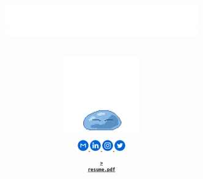 <br>

[![Name](assets/name.svg)](https://anthonytedja.github.io/)
[![Header](assets/header.svg)](https://anthonytedja.github.io/)

<br>

<p align="center">
  <a href="http://www.chickenroad.org/">
    <img src="assets/rimuru.gif" width="200px">
  </a>
  <br><br>
  <a href="mailto:anthonytedja27@gmail.com">
    <img alt="Email" width="28px" src="assets/gmail.svg"/>
  </a>
  <a href="https://www.linkedin.com/in/anthonytedja/">
    <img alt="LinkedIn" width="28px" src="assets/linkedin.svg"/>
  </a>
  <a href="https://www.instagram.com/anthonytedja/">
    <img alt="Instagram" width="28px" src="assets/instagram.svg"/>
  </a>
  <a href="https://twitter.com/anthonytedja27">
    <img alt="Twitter" width="28px" src="assets/twitter.svg"/>
  </a>
</p>

<a href="https://anthonytedja.github.io/resume.pdf"><h4 align="center"><code>> resume.pdf</code></h4></a>
